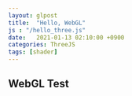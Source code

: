 ```yaml
---
layout: glpost
title:  "Hello, WebGL"
js : "/hello_three.js"
date:   2021-01-13 02:10:00 +0900
categories: ThreeJS
tags: [shader]
---
```


## WebGL Test